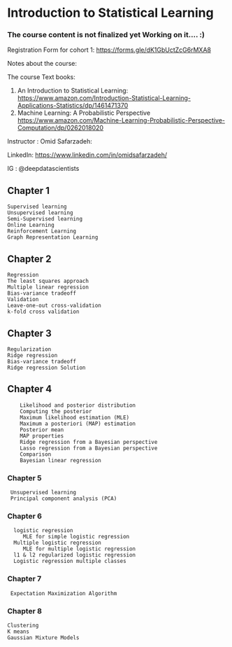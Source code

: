 # Introduction to Statistical Learning 

### The course content is not finalized yet Working on it.... :)


Registration Form for cohort 1: https://forms.gle/dK1GbUctZcG6rMXA8

Notes about the course:

The course Text books:
1. An Introduction to Statistical Learning:
https://www.amazon.com/Introduction-Statistical-Learning-Applications-Statistics/dp/1461471370
2. Machine Learning: A Probabilistic Perspective
 https://www.amazon.com/Machine-Learning-Probabilistic-Perspective-Computation/dp/0262018020


Instructor : Omid Safarzadeh:

LinkedIn: https://www.linkedin.com/in/omidsafarzadeh/

IG : @deepdatascientists

## Chapter 1
    Supervised learning
    Unsupervised learning
    Semi-Supervised learning
    Online Learning
    Reinforcement Learning
    Graph Representation Learning
    
    
## Chapter 2
    Regression
    The least squares approach
    Multiple linear regression
    Bias-variance tradeoff
    Validation
    Leave-one-out cross-validation
    k-fold cross validation

## Chapter 3
    Regularization
    Ridge regression
    Bias-variance tradeoff
    Ridge regression Solution
    
 ## Chapter 4 
        Likelihood and posterior distribution
        Computing the posterior
        Maximum likelihood estimation (MLE)
        Maximum a posteriori (MAP) estimation
        Posterior mean
        MAP properties
        Ridge regression from a Bayesian perspective
        Lasso regression from a Bayesian perspective
        Comparison
        Bayesian linear regression
 
### Chapter 5
     Unsupervised learning 
     Principal component analysis (PCA)
   
### Chapter 6 
      logistic regression
         MLE for simple logistic regression
      Multiple logistic regression
         MLE for multiple logistic regression
      l1 & l2 regularized logistic regression
      Logistic regression multiple classes
      
### Chapter 7
     Expectation Maximization Algorithm

### Chapter 8 
    Clustering
    K means
    Gaussian Mixture Models
    
